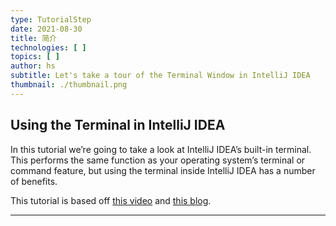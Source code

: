 ```yaml
---
type: TutorialStep
date: 2021-08-30
title: 简介
technologies: [ ]
topics: [ ]
author: hs
subtitle: Let's take a tour of the Terminal Window in IntelliJ IDEA
thumbnail: ./thumbnail.png
---
```


## Using the Terminal in IntelliJ IDEA
In this tutorial we’re going to take a look at IntelliJ IDEA’s built-in terminal. This performs the same function as your operating system’s terminal or command feature, but using the terminal inside IntelliJ IDEA has a number of benefits.

This tutorial is based off [this video](https://youtu.be/tlEkrWU0d1M) and [this blog](https://blog.jetbrains.com/idea/2020/09/using-the-terminal-in-intellij-idea/).

---